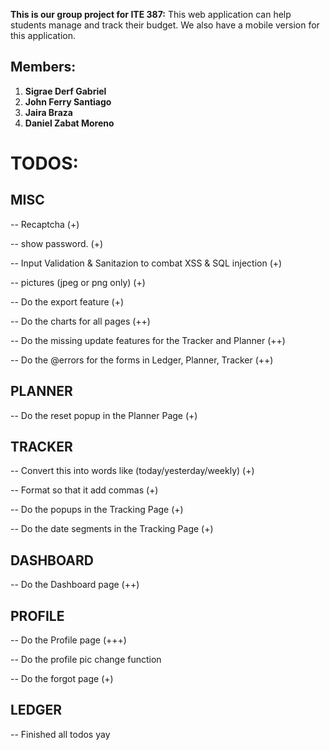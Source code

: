 **This is our group project for ITE 387:**
This web application can help students manage and track their budget. We also have a mobile version for this application. 

## Members: 
1. **Sigrae Derf Gabriel**
2. **John Ferry Santiago**
3. **Jaira Braza**
4. **Daniel Zabat Moreno**

# TODOS:


## MISC
--  Recaptcha (+)

-- show password. (+)

-- Input Validation & Sanitazion to combat XSS & SQL injection (+)

--  pictures (jpeg or png only) (+)

-- Do the export feature (+)

-- Do the charts for all pages (++)


-- Do the missing update features for the Tracker and Planner (++)

-- Do the @errors for the forms in Ledger, Planner, Tracker (++)

## PLANNER
-- Do the reset popup in the Planner Page (+)

## TRACKER
-- Convert this into words like (today/yesterday/weekly) (+)

-- Format so that it add commas (+)

-- Do the popups in the Tracking Page (+)

-- Do the date segments in the Tracking Page (+)

## DASHBOARD 
-- Do the Dashboard page (++)

## PROFILE 
-- Do the Profile page (+++)

-- Do the profile pic change function

-- Do the forgot page (+)

## LEDGER 
-- Finished all todos yay